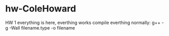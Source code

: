 # hw-ColeHoward
HW 1
everything is here, everthing works
compile everthing normally: g++ -g -Wall filename.type -o filename
